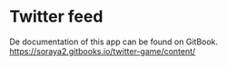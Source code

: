 # Twitter feed

De documentation of this app can be found on GitBook.
https://soraya2.gitbooks.io/twitter-game/content/



